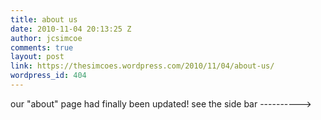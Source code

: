 ```yaml
---
title: about us
date: 2010-11-04 20:13:25 Z
author: jcsimcoe
comments: true
layout: post
link: https://thesimcoes.wordpress.com/2010/11/04/about-us/
wordpress_id: 404
---
```


our "about" page had finally been updated! see the side bar ---------->
